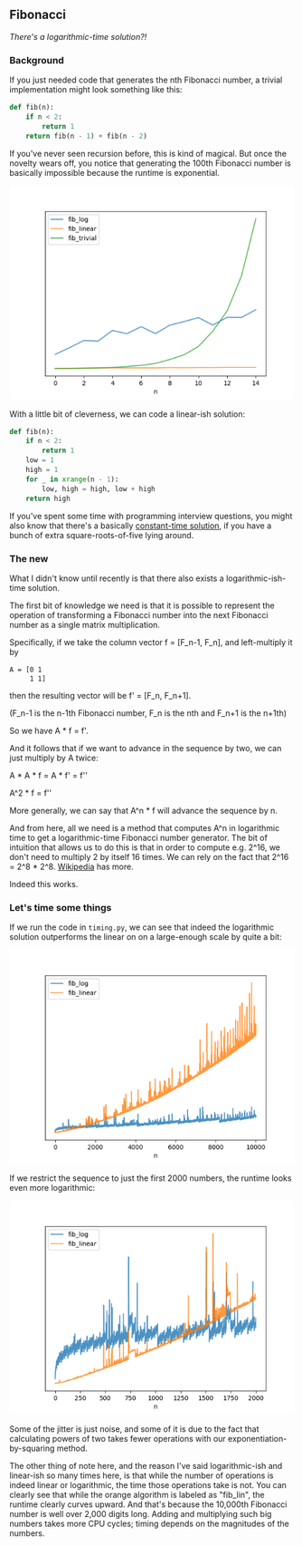 Fibonacci
---------

_There's a logarithmic-time solution?!_


### Background

If you just needed code that generates the nth Fibonacci number, a trivial
implementation might look something like this:

```python
def fib(n):
    if n < 2:
        return 1
    return fib(n - 1) + fib(n - 2)
```

If you've never seen recursion before, this is kind of magical.  But once the
novelty wears off, you notice that generating the 100th Fibonacci number is
basically impossible because the runtime is exponential.

![exponential runtime graph](plot_trivial_timing.png)

With a little bit of cleverness, we can code a linear-ish solution:

```python
def fib(n):
    if n < 2:
        return 1
    low = 1
    high = 1
    for _ in xrange(n - 1):
        low, high = high, low + high
    return high
```

If you've spent some time with programming interview questions, you might also
know that there's a basically [constant-time solution](https://en.wikipedia.org/wiki/Fibonacci_number#Closed-form_expression),
if you have a bunch of extra square-roots-of-five lying around.


### The new

What I didn't know until recently is that there also exists a
logarithmic-ish-time solution.

The first bit of knowledge we need is that it is possible to represent the
operation of transforming a Fibonacci number into the next Fibonacci number
as a single matrix multiplication.

Specifically, if we take the column vector f = [F_n-1, F_n], and left-multiply
it by

```
A = [0 1
     1 1]
 ```
then the resulting vector will be f' = [F_n, F_n+1].

(F_n-1 is the n-1th Fibonacci number, F_n is the nth and F_n+1 is the n+1th)

So we have A * f = f'.

And it follows that if we want to advance in the sequence by two, we can just
multiply by A twice:

A * A * f = A * f' = f''

A^2 * f = f''

More generally, we can say that A^n * f will advance the sequence by n.

And from here, all we need is a method that computes A^n in logarithmic time to
get a logarithmic-time Fibonacci number generator.  The bit of intuition that
allows us to do this is that in order to compute e.g. 2^16, we don't need to
multiply 2 by itself 16 times.  We can rely on the fact that 2^16 = 2^8 * 2^8.
[Wikipedia](https://en.wikipedia.org/wiki/Exponentiation_by_squaring) has more.

Indeed this works.


### Let's time some things

If we run the code in `timing.py`, we can see that indeed the logarithmic
solution outperforms the linear on on a large-enough scale by quite a bit:

![exponential runtime graph](plot_linear_log_10k.png)


If we restrict the sequence to just the first 2000 numbers, the runtime looks
even more logarithmic:

![exponential runtime graph](plot_linear_log_2k.png)

Some of the jitter is just noise, and some of it is due to the fact that
calculating powers of two takes fewer operations with our
exponentiation-by-squaring method.

The other thing of note here, and the reason I've said logarithmic-ish and
linear-ish so many times here, is that while the number of operations is indeed
linear or logarithmic, the time those operations take is not.  You can clearly
see that while the orange algorithm is labeled as "fib_lin", the runtime
clearly curves upward.  And that's because the 10,000th Fibonacci number is
well over 2,000 digits long.  Adding and multiplying such big numbers takes
more CPU cycles; timing depends on the magnitudes of the numbers.
